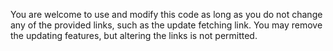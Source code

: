 You are welcome to use and modify this code as long as you do not change any of the provided links, such as the update fetching link. You may remove the updating features, but altering the links is not permitted.
